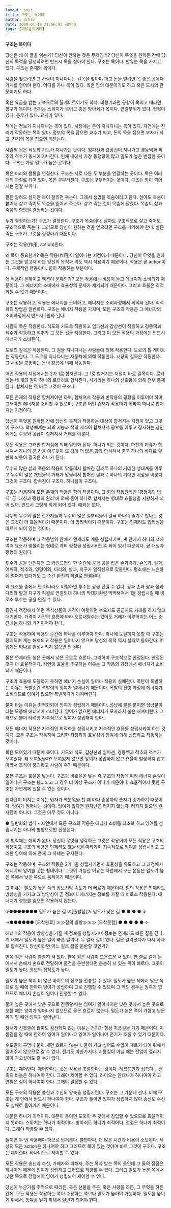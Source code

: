 ```yaml
---
layout: post
title: 구조는 목이다
author: drkim
date: 2008-01-18 21:56:02 +0900
tags: [깨달음의대화]
---
```

**구조는 목이다**

당신은 왜 이 글을 읽는가? 당신이 원하는 것은 무엇인가? 당신이 무엇을 원하든 간에 당신의 목적을 달성하려면 반드시 목을 잡아야 한다. 구조는 목이다. 만유는 목을 가지고 있다. 구조는 존재의 목이다. 

사람을 찾으려면 그 사람이 지나다니는 길목을 찾아야 하고 돈을 벌려면 목 좋은 곳에다 가게를 얻어야 한다. 어디를 가나 목이 있다. 목은 집의 대문이기도 하고 혹은 도시의 관문이기도 하다. 

혹은 요금을 받는 고속도로의 톨게이트이기도 하다. 비행기라면 공항이 목이고 배라면 항구가 목이다. 전기는 스위치가 목이고 총은 방아쇠가 목이다. 연결부위가 있다. 접점이 있다. 통로가 있다. 요지가 있다. 

책에는 정보가 지나다니는 목이 있다. 시장에는 돈이 지나다니는 목이 있다. 자연에는 진리가 작동하는 목이 있다. 정보의 목을 잡으면 교수가 되고, 돈의 목을 잡으면 부자가 되고, 진리의 목을 잡으면 깨닫는다. 

사람의 목은 식도와 기도가 지나가는 곳이다. 임파선과 갑상선이 지나가고 경동맥과 척추와 척수가 동시에 지나간다. 인체 내에서 가장 통행량이 많고 밀도가 높은 번잡한 곳이다. 구조는 가장 밀도가 높은 곳이다. 

목은 머리와 몸통을 연결한다. 구조는 서로 다른 두 부분을 연결하는 곳이다. 목은 여러개의 관절로 되어 있다. 목은 구부러진다. 구조는 구부러지는 곳이다. 구조는 힘이 꺾어지는 관절 부위다. 

팔은 잘려도 살지만 목이 잘리면 죽는다. 그래서 생명을 목숨이라고 한다. 살아도 목숨이 붙어서 살고 죽어도 목숨을 잃어서 죽는다. 살고 죽는 것이 목숨에 달렸다. 목숨이 삶과 죽음의 향방을 결정하는 것이다. 

누가 결정하는가? 구조가 결정한다. 구조가 목숨이다. 살아도 구조적으로 살고 죽어도 구조적으로 죽는다. 그러므로 당신이 원하는 것을 얻으려면 구조를 파악해야 한다. 살든 죽든 구조가 그것을 결정하기 때문이다. 

구조는 작용(作用, action)한다.

왜 목이 중요한가? 목은 작용(作用)이 일어나는 지점이기 때문이다. 당신이 무엇을 원하든 그것을 얻고자 하는 당신의 목적과 의도 역시 작용이기 때문이다. 작용은 곧 action이다. 구체적인 행동이다. 힘이 작동하는 부분이다. 

왜 작용이 문제이고 액션이 문제인가? 모든 작용에는 비용이 들고 에너지가 소비되기 때문이다. 그 에너지의 소비에서 효율성의 문제가 제기되기 때문이다. 그리고 효율은 최적화될 수 있기 때문이다.

구조는 작용하고, 작용은 에너지를 소비하고, 에너지는 소비과정에서 최적화 된다. 최적화의 방법은 일반화다. 구조는 에너지 작용을 가지며, 모든 구조의 작용은 그 에너지의 소비과정에서 반드시 1원화 된다.

사람의 목은 작용한다. 식도와 기도로 작용하고 임파선과 갑상선이 작용하고 경동맥과 척수가 작동하고 척추가 그 모든 것을 지탱한다. 그리고 이 모든 작용의 과정에는 반드시 에너지가 소비된다. 

도로의 길목은 작용한다. 그 길을 지나다니는 사람들에 의해 작용한다. 도로의 톨 게이트는 작동한다. 그 도로를 지나다니는 자동차에 의해 작동한다. 시장의 길목은 작동한다. 그 시장을 교통하는 돈의 흐름에 의해 작동한다.

어떤 작용의 지점에서는 2가 1로 합쳐진다. 그 1로 합쳐지는 지점이 바로 길목이다. 로타리는 네 개의 길이 하나의 로타리로 합쳐진다. 사거리는 하나의 신호등에 의해 전부 통제된다. 합쳐지는 것 바로 그것이 구조다. 

모든 존재의 작용은 합쳐져야만 하며, 합쳐져서 작용과 반작용의 평형을 이루어야 하며, 그래야만 에너지를 소비할 수 있으며, 구조론 어떤 존재가 작용하기 위하여 하나로 합쳐지는 지점이다. 

당신이 무엇을 원하든 간에 당신의 목적과 작용하는 대상이 합쳐지는 지점이 있고 그곳이 구조다. 학생에게는 뇌의 지능과 책의 지식이 합쳐져서 공부를 이루고 장사하는 상인에게는 수요와 공급이 합쳐져서 거래를 이룬다. 

모든 작용은 그러한 합쳐짐에 의해 일반화 된다. 하나가 되는 것이다. 하천의 지류가 합쳐져서 하나의 큰 강을 이루듯이 또 강이 더 많은 강과 합쳐져서 결국 하나의 바다로 일반화 되듯이 결국은 하나가 된다.

무수히 많은 삶과 죽음의 작용이 맞물려서 합쳐진 결과로 하나의 거대한 생태계를 이루고 무수히 많은 개인들의 거래가 맞물려서 합쳐진 결과로 하나의 거대한 시장을 이룬다. 그것이 구조다. 합쳐짐이 구조다. 하나됨이 구조다. 

구조는 작용하며 모든 존재의 작용은 힘의 작용이며, 그 힘의 작동원리인 '평형계의 법칙' 곧 '대칭과 평형의 원리'에 의해 둘이 하나로 합쳐지는 형태로 효율성을 지향하게 되어 있다. 반드시 그렇게 되게 되어 있다. 예외는 없다. 

나무의 무수히 많은 잔가지들과 무수히 많은 실뿌리들이 결국 하나의 줄기로 만나는 것은 그것이 더 효율적이기 때문이다. 더 합리적이기 때문이다. 구조는 언제라도 합리성을 따르게 되어 있는 것이다. 

구조는 작동하며 그 작동범위 안에서 언제라도 계를 성립시키며, 계 안에서 하나의 핵에 여러 요소가 맞물리는 형태로 계의 평형을 성립시키도록 되어 있기 때문이다. 곧 대칭과 평형의 원리다. 

투수가 공을 던진다면 그 와인드업의 한 순간에 공과 공을 잡은 손가락과, 손목과, 팔과, 어깨와, 척추와, 엉덩이와, 다리와, 발과, 지구가 일직선으로 맞물린다. 평소에는 느슨하게 떨어져 있다가도 그 순간 완전히 직결로 연결된다. 

이 요소들 중에서 단 하나라도 이탈하면 투수는 공을 던질 수 없다. 공과 손과 팔과 몸과 다리와 발과 지구가 직결로 연결되대 하나의 막대기처럼 딱딱해져서 1을 성립시킬 때 비로소 투수는 공을 던질 수 있다. 

증권사 객장에서 어떤 주식상품의 가격이 여럿이면 수요자도 공급자도 거래를 하지 않고 대기한다. 가격이 시간의 흐름에 따라 오르내릴수는 있어도 거래가 이루어지는 어느 순간에는 하나의 가격이어야 한다.

구조는 작용하며 작용의 순간에 하나를 이루어야 한다. 하나에 도달하지 못할 때 구조는 붕괴되며 계는 해체되고 작용은 일어나지 않으며 당신의 목적 역시 실패로 돌아간다. 어떻게든 하나를 완성시키지 않으면 안 된다. 

물은 언제라도 높은 곳에서 낮은 곳으로 흐른다. 그리하여 구조적으로 안정된다. 안정된 것이 더 효율적이다. 자연이 효율을 추구하는 이유는 그 작용의 과정에서 에너지가 소비되기 때문이다. 

구조가 효율에 도달하지 못하면 에너지 손실이 일어나 작용이 실패한다. 폭탄이 폭발하는 이유는 폭발순간 폭발력의 잉여가 일어나기 때문이다. 폭발의 진행 과정에 에너지가 소비되므로 잉여가 없으면 폭발하다가 꺼져버린다. 

불이 타는 이유는 최적화되어 잉여가 성립하기 때문이다. 성냥에 불을 붙이면 성냥불이 타는 도중에 에너지가 소비된다. 잉여가 없으면 에너지가 모자라서 불은 꺼져버린다. 그러므로 불이 타려면 지속적으로 잉여가 성립해야 한다.

모든 에너지 작용은 지속적인 최적화를 성립시키고 지속적인 효율을 성립시켜야 하는 것이다. 모든 구조는 작동하며 그러한 최정화와 효율성과 잉여에 의해 성립하고 작동하는 것이다. 

목은 모여있기 때문에 목이다. 기도와 식도, 갑상선과 임파선, 경동맥과 척추와 척수가 모여있다. 왜 모여있을까? 모여있지 않으면 잉여가 성립하지 않고 효율이 발생하지 않고 따라서 조직이 붕괴하고 사람이 죽기 때문이다. 

모든 구조는 효율을 낳는다. 구조가 비효율을 낳는 즉 구조의 작동에 따라 에너지 손실이 일어나서 구조는 붕괴되고 그 경우 더 이상 구조가 아니기 때문이다. 효율적이지 못한 구조는 자연계에 있을 수 없는 것이다. 

원자탄이 터지는 이유는 원자가 핵분열을 할 때 마다 중성자의 숫자가 증가하기 때문이다. 잉여가 일어나는 것이다. 잉여가 없다면 원자탄은 터지지 않는다. 터지지 않으면 원자탄이 아니다. 그것은 아무 것도 아니다. 

● 일반화의 법칙 - 자연에서 모든 구조의 작용은 에너지 소비를 최소화 하고 잉여를 성립시키는 하나의 방향으로만 진행된다. 

이 법칙에는 예외가 없다. 당신이 무엇을 생각하든 그것은 작용이며 모든 작용은 구조의 작용이고 구조의 작용은 언제라도 효율성을 따라가며 지속적으로 잉여를 성립시키고 그러한 잉여에 의해 존재 그 자체는 유지된다. 

구조는 작동하며, 구조의 작동은 2가 1을 성립시키면서 효율성을 유도하고 그 과정에서 에너지의 잉여를 낳는 형태이다. 그것이 가능한 이유는 자연에서 모든 운동은 밀도가 높은 쪽에서 낮은 쪽으로 움직이기 때문이다.

그 이유는 밀도가 높은 쪽의 정보전달 속도가 더 빠르기 때문이다. 힘의 작용은 언제라도 방향성을 가지고 그 방향성이 곧 정보다. 에너지는 정보를 가질 때 비로소 작용한다. 에너지가 정보를 잃으면 작용하지 않는다. 


  ↓●●●●●●● 밀도가 높은 길 ≪[출발점]≫ 밀도가 낮은 길 ● ● ● ● ↓



  →●●●●●● [도착완료] ≫≫힘의 방향≫≫≫ [도착못함] ● ● ● ● ● ←


에너지의 작용이 방향성을 가질 때 정보를 성립시키며 정보는 언제라도 빠른 길을 간다. 계 내에서 밀도가 높은 길이 빠른 길이다. 두 갈래 길이 있다. 길은 갈라졌다가 다시 하나로 합쳐진다. 당신이라면 어느 길로 짐을 운반할 것인가?

한쪽 길은 사람이 촘촘히 서 있다. 한쪽 길은 사람이 드문드문 서 있다. 한 줄로 길게 늘어서서 손에서 손으로 전달하며 물건을 운반한다면 촘촘히 서 있는 쪽이 빠르다. 그곳이 밀도가 높다. 정보의 집적도가 높다. 

밀도가 높은 쪽이 더 많은 바이트의 정보를 전송할 수 있다. 밀도가 높은 쪽에서 낮은 쪽으로 갈 때에 한하여 잉여가 성립하며 고로 진행할 수 있으며 그 역의 경우는 잉여가 없으므로 에너지 손실이 일어나 진행할 수 없다.

물이 높은 곳에서 낮은 곳으로 진행할 때는 잉여가 일어나지만 낮은 곳에서 높은 곳으로 오를 때는 잉여가 일어나지 않으므로 물은 흐르지 않는다. 밀도가 높은 쪽이 가깝고 낮은 쪽이 멀 때만 잉여가 일어난다. 

참새가 전봇줄에 앉아도 감전되지 않는 이유는 전기가 항상 지름길을 가기 때문이다. 지름길을 갈 때에 한하여 잉여가 일어나고 잉여가 일어나야 전기가 흐를 수 있기 때문이다. 

수도관이 구멍나 물이 새면 흐르지 않는다. 물이 가고 싶어도 수압이 제로가 되어 뒤에서 밀어주지 않으므로 갈 수 없다. 전기도 마찬가지다. 지름길이 아닐 때는 전압이 걸리지 않아 가고싶어도 갈 수가 없다.

구조는 제어한다. 제어한다는 것은 작용을 조절한다는 것이다. 레코드판과 접촉하는 전축의 바늘은 하나여야 한다. 그래야 제어할 수 있다. 라디오는 안테나가 하나여야 하고 연필은 심이 하나여야 한다. 그래야 결정할 수 있다.

모든 구조의 작용은 송신과 수신의 양측을 성립시킨다. 구조는 그 가운데 선다. 이때 구조는 계 안에서 반드시 하나여야 한다. 구조가 둘이면 잉여가 성립하지 않아 송신도 수신도 실패로 돌아가기 때문이다. 

대문은 하나가 최적이다. 대문이 둘이면 도둑이 두 곳에서 침입할 수 있으므로 효율적이지 못하다. 스위치는 하나가 최적이다. 방아쇠도 하나가 최적이다. 접점은 하나가 최적이다. 그래야 작용할 수 있다. 

둘이면 두 번 작용해야 하므로 번거롭다. 불편하다. 더 많은 시간과 비용이 소모된다. 세상의 모든 action은 하나여야 하고 그러므로 목이 있는 것이며 바로 그것이 구조다. 구조는 제어한다. 하나이므로 제어할 수 있다. 

모든 작용은 송신과 수신, 가해자와 피해자, 주는 쪽과 받는 쪽의 둘인데 그 둘의 접점은 하나이기 때문에 잉여가 성립하고 그러므로 작용할 수 있다. 그리고 밀도가 높은 쪽에서 낮은 쪽으로 정렬해야 잉여가 성립되어 제어할 수 있다.

당신이 누군가를 주먹으로 때리든, 혹은 선물을 주든, 혹은 사랑을 하든, 그 무엇을 하든 간에, 모든 작용은 작용하는 쪽이 수용하는 쪽보다 밀도가 높아야 가능하다. 밀도를 높이기 위해서, 잉여를 낳기 위해서 일반화 되어야 한다.